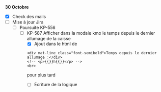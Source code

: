 **30 Octobre**
- [x] Check des mails
- [ ] Mise à jour Jira
    - [ ] Poursuite KP-556
        - [ ] KP-587 Afficher dans la modale kmo le temps depuis le dernier allumage de la caisse
            - [x] Ajout dans le html de 
            ```
            <div mat-line class="font-semibold">Temps depuis le dernier allumage :</div>
            <!-- <p>{{}}h{{}}</p> -->
            <br>
            ```
            pour plus tard
            - [ ] Écriture de la logique
            